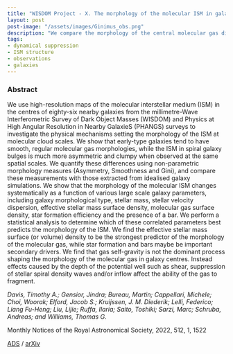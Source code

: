 ```yaml
---
title: "WISDOM Project - X. The morphology of the molecular ISM in galaxy centres and its dependence on galaxy structure"
layout: post
post-image: "/assets/images/Ginimus_obs.png"
description: "We compare the morphology of the central molecular gas discs of early- and late-type galaxies in observations and simulations using non-parametric indicators (Gini, S, A). The gas in ETGs is smoother and more symmetric than in LTGs, which correlates with the depth of the gravitational potential. Accepted by MNRAS."   
tags:
- dynamical suppression
- ISM structure
- observations
- galaxies
---
```


### Abstract ### 
We use high-resolution maps of the molecular interstellar medium (ISM) in the centres of
eighty-six nearby galaxies from the millimetre-Wave Interferometric Survey of Dark Object
Masses (WISDOM) and Physics at High Angular Resolution in Nearby GalaxieS (PHANGS)
surveys to investigate the physical mechanisms setting the morphology of the ISM at molecular
cloud scales. We show that early-type galaxies tend to have smooth, regular molecular gas
morphologies, while the ISM in spiral galaxy bulges is much more asymmetric and clumpy
when observed at the same spatial scales. We quantify these differences using non-parametric
morphology measures (Asymmetry, Smoothness and Gini), and compare these measurements
with those extracted from idealised galaxy simulations. We show that the morphology of the
molecular ISM changes systematically as a function of various large scale galaxy parameters,
including galaxy morphological type, stellar mass, stellar velocity dispersion, effective stellar
mass surface density, molecular gas surface density, star formation efficiency and the presence
of a bar. We perform a statistical analysis to determine which of these correlated parameters
best predicts the morphology of the ISM. We find the effective stellar mass surface (or
volume) density to be the strongest predictor of the morphology of the molecular gas, while
star formation and bars maybe be important secondary drivers. We find that gas self-gravity
is not the dominant process shaping the morphology of the molecular gas in galaxy centres.
Instead effects caused by the depth of the potential well such as shear, suppression of stellar
spiral density waves and/or inflow affect the ability of the gas to fragment.



*Davis, Timothy A.; Gensior, Jindra; Bureau, Martin; Cappellari, Michele; Choi, Woorak; Elford, Jacob S.; Kruijssen, J. M. Diederik; Lelli, Federico; Liang Fu-Heng; Liu, Lijie; Ruffa, Ilaria; Saito, Toshiki; Sarzi, Marc; Schruba, Andreas; and Williams, Thomas G.*

Monthly Notices of the Royal Astronomical Society, 2022, 512, 1, 1522


[ADS](https://ui.adsabs.harvard.edu/abs/2022MNRAS.512.1522D) / [arXiv](https://arxiv.org/abs/2203.01358)